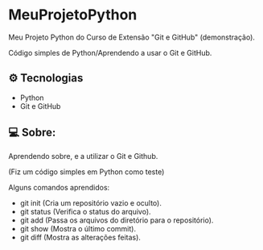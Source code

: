 # MeuProjetoPython
Meu Projeto Python do Curso de Extensão "Git e GitHub" (demonstração).

Código simples de Python/Aprendendo a usar o Git e GitHub.

## ⚙ Tecnologias

- Python
- Git e GitHub

## 💻 Sobre:
Aprendendo sobre, e a  utilizar o Git e Github.

(Fiz um código simples em Python como teste)

Alguns comandos aprendidos:

- git init (Cria um repositório vazio e oculto).
- git status (Verifica o status do arquivo).
- git add (Passa os arquivos do diretório para o repositório).
- git show (Mostra o último commit).
- git diff (Mostra as alterações feitas).